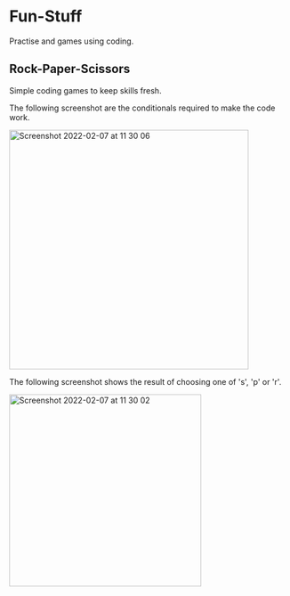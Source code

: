 # Fun-Stuff
Practise and games using coding.
## Rock-Paper-Scissors
Simple coding games to keep skills fresh.

The following screenshot are the conditionals required to make the code work.

<img width="430" alt="Screenshot 2022-02-07 at 11 30 06" src="https://user-images.githubusercontent.com/87828174/152830412-d9ad0871-ef3e-4f7f-a678-be143c50841d.png">

The following screenshot shows the result of choosing one of 's', 'p' or 'r'.

<img width="345" alt="Screenshot 2022-02-07 at 11 30 02" src="https://user-images.githubusercontent.com/87828174/152830524-40761923-024c-4edc-b67e-9c2aa1a516cc.png">
